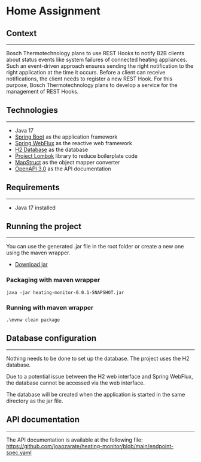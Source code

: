 # Home Assignment


## Context
___
Bosch Thermotechnology plans to use REST Hooks to notify B2B clients about status events like system 
failures of connected heating appliances. Such an event-driven approach ensures sending the right 
notification to the right application at the time it occurs. Before a client can receive notifications, 
the client needs to register a new REST Hook. For this purpose, Bosch Thermotechnology plans to develop 
a service for the management of REST Hooks.


## Technologies
___
 - Java 17
 - [Spring Boot](https://spring.io/projects/spring-boot) as the application framework
 - [Spring WebFlux](https://spring.io/reactive) as the reactive web framework
 - [H2 Database](https://www.h2database.com/html/main.html) as the database
 - [Project Lombok](https://projectlombok.org/) library to reduce boilerplate code
 - [MapStruct](https://mapstruct.org/) as the object mapper converter
 - [OpenAPI 3.0](https://www.openapis.org/) as the API documentation


## Requirements
___
 - Java 17 installed


## Running the project
___

You can use the generated .jar file in the root folder or create a new one using the maven wrapper.
- [Download jar](https://github.com/joaozarate/heating-monitor/blob/main/heating-monitor-0.0.1-SNAPSHOT.jar)

### Packaging with maven wrapper

```
java -jar heating-monitor-0.0.1-SNAPSHOT.jar
```
### Running with maven wrapper

```
.\mvnw clean package
```

## Database configuration
___
Nothing needs to be done to set up the database. The project uses the H2 database.

Due to a potential issue between the H2 web interface and Spring WebFlux, the database cannot be accessed via the web interface.

The database will be created when the application is started in the same directory as the jar file.

## API documentation
___
The API documentation is available at the following file: https://github.com/joaozarate/heating-monitor/blob/main/endpoint-spec.yaml
